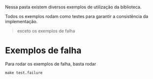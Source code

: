 Nessa pasta existem diversos exemplos de utilização da biblioteca.

Todos os exemplos rodam como testes para garantir a consistência da implementação.

> exceto os exemplos de falha

# Exemplos de falha
Para rodar os exemplos de falha, basta rodar

```shell
make test.failure
```
